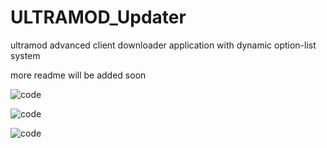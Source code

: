 # ULTRAMOD_Updater
ultramod advanced client downloader application with dynamic option-list system

more readme will be added soon

![code](https://raw.githubusercontent.com/hosseinpourziyaie/ULTRAMOD-UPDATER/master/showoff_0.jpg)

![code](https://raw.githubusercontent.com/hosseinpourziyaie/ULTRAMOD-UPDATER/master/showoff_1.jpg)

![code](https://raw.githubusercontent.com/hosseinpourziyaie/ULTRAMOD-UPDATER/master/showoff_2.jpg)
